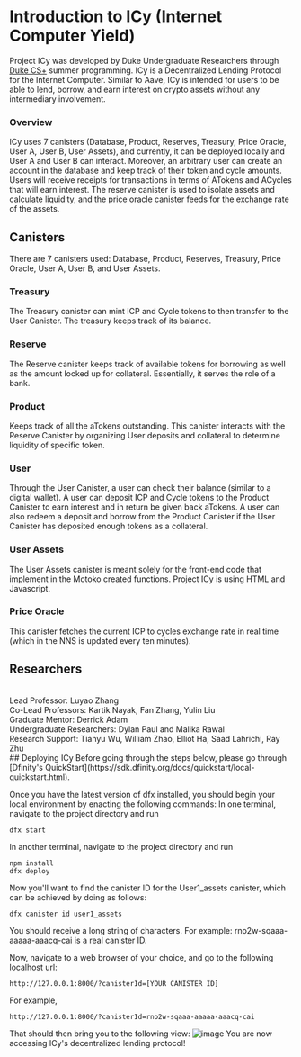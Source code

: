 # Introduction to ICy (Internet Computer Yield)
Project ICy was developed by Duke Undergraduate Researchers through [Duke CS+](https://www.cs.duke.edu/undergrad/summer_research) summer programming. ICy is a Decentralized Lending Protocol for the Internet Computer. Similar to Aave, ICy is intended for users to be able to lend, borrow, and earn interest on crypto assets without any intermediary involvement. 
### Overview
ICy uses 7 canisters (Database, Product, Reserves, Treasury, Price Oracle, User A, User B, User Assets), and currently, it can be deployed locally and User A and User B can interact. Moreover, an arbitrary user can create an account in the database and keep track of their token and cycle amounts. Users will receive receipts for transactions in terms of ATokens and ACycles that will earn interest. The reserve canister is used to isolate assets and calculate liquidity, and the price oracle canister feeds for the exchange rate of the assets. 
## Canisters
There are 7 canisters used: Database, Product, Reserves, Treasury, Price Oracle, User A, User B, and User Assets. 
### Treasury
The Treasury canister can mint ICP and Cycle tokens to then transfer to the User Canister. The treasury keeps track of its balance.
### Reserve 
The Reserve canister keeps track of available tokens for borrowing as well as the amount locked up for collateral. Essentially, it serves the role of a bank.
### Product
Keeps track of all the aTokens outstanding. This canister interacts with the Reserve Canister by organizing User deposits and collateral to determine liquidity of specific token.
### User
Through the User Canister, a user can check their balance (similar to a digital wallet). A user can deposit ICP and Cycle tokens to the Product Canister to earn interest and in return be given back aTokens. A user can also redeem a deposit and borrow from the Product Canister if the User Canister has deposited enough tokens as a collateral.
### User Assets
The User Assets canister is meant solely for the front-end code that implement in the Motoko created functions. Project ICy is using HTML and Javascript.
### Price Oracle
This canister fetches the current ICP to cycles exchange rate in real time (which in the NNS is updated every ten minutes).
## Researchers 
<br/>
Lead Professor: Luyao Zhang
<br/>
Co-Lead Professors: Kartik Nayak, Fan Zhang, Yulin Liu
<br/>
Graduate Mentor: Derrick Adam
<br/>
Undergraduate Researchers: Dylan Paul and Malika Rawal
<br/>
Research Support: Tianyu Wu, William Zhao, Elliot Ha, Saad Lahrichi, Ray Zhu
<br/>
## Deploying ICy
Before going through the steps below, please go through [Dfinity's QuickStart](https://sdk.dfinity.org/docs/quickstart/local-quickstart.html).

Once you have the latest version of dfx installed, you should begin your local environment by enacting the following commands:
In one terminal, navigate to the project directory and run
```
dfx start
```
In another terminal, navigate to the project directory and run
```
npm install
dfx deploy
```
Now you'll want to find the canister ID for the User1_assets canister, which can be achieved by doing as follows:
```
dfx canister id user1_assets
```
You should receive a long string of characters. For example: rno2w-sqaaa-aaaaa-aaacq-cai is a real canister ID.

Now, navigate to a web browser of your choice, and go to the following localhost url:
```
http://127.0.0.1:8000/?canisterId=[YOUR CANISTER ID]
```
For example,
```
http://127.0.0.1:8000/?canisterId=rno2w-sqaaa-aaaaa-aaacq-cai
```
That should then bring you to the following view:
![image](https://github.com/rawalmalika/ICy2/blob/ee0b30c78123e0cc83c8aee1f0829e13f602c0e2/Screenshot%20(3).pngs=200)
You are now accessing ICy's decentralized lending protocol!
